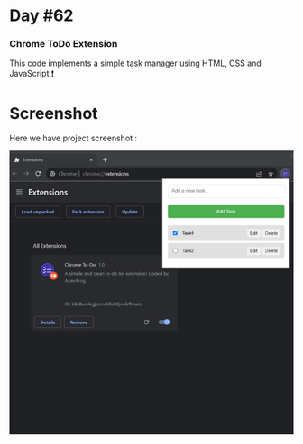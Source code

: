 # Day #62

### Chrome ToDo Extension
This code implements a simple task manager using HTML, CSS and JavaScript.❗️

# Screenshot
Here we have project screenshot :

![screenshot](screenshot.jpg)